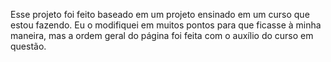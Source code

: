 Esse projeto foi feito baseado em um projeto ensinado em um curso que estou fazendo.
Eu o modifiquei em muitos pontos para que ficasse à minha maneira, mas a ordem geral do página foi feita com o auxílio do curso em questão.
